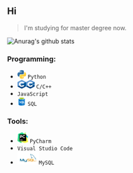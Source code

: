 ## Hi
> I'm studying for master degree now.

![Anurag's github stats](https://github-readme-stats.vercel.app/api?username=Joyce-HYT&show_icons=true&count_private=true&theme=nord)

### Programming:
- <img src="https://github.com/Joyce-HYT/Joyce-HYT/blob/main/pythonlogo.png" width=20px height=20px>  `Python` 
- <img src="https://github.com/Joyce-HYT/Joyce-HYT/blob/main/Clogo.png" width=20px height=20px><img src="https://github.com/Joyce-HYT/Joyce-HYT/blob/main/C++logo.png" width=20px height=20px> `C/C++` 
- `JavaScript` 
- <img src="https://github.com/Joyce-HYT/Joyce-HYT/blob/main/SQLlogo.png" width=20px height=20px> `SQL`


### Tools:
- <img src="https://github.com/Joyce-HYT/Joyce-HYT/blob/main/pycharmlogo.png" width=25px height=25px> `PyCharm` 
- `Visual Studio Code` 
- <img src="https://github.com/Joyce-HYT/Joyce-HYT/blob/main/MySQLlogo.png" width=50px height=30px>`MySQL`
